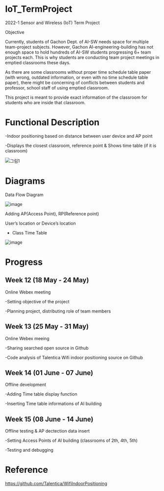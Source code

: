 # IoT_TermProject
2022-1 Sensor and Wireless (IoT) Term Project

Objective

Currently, students of Gachon Dept. of AI-SW needs space for multiple team-project subjects. 
However, Gachon AI-engineering-building has not enough space to hold hundreds of AI-SW students progressing 6+ team projects each. 
This is why students are conducting team project meetings in emptied classrooms these days.

As there are some classrooms without proper time schedule table paper (with wrong, outdated information, or even with no time schedule table paper), there might be concerning of conflicts between students and professor, school staff of using emptied classroom.

This project is meant to provide exact information of the classroom for students who are inside that classroom.

# Functional Description

-Indoor positioning based on distance between user device and AP point

-Displays the closest classroom, reference point & Shows time table (if it is classroom)


![그림1](https://user-images.githubusercontent.com/90828283/174014933-d916f172-a0d9-435d-909a-19d6dc02e98f.png)



# Diagrams

Data Flow Diagram


![image](https://user-images.githubusercontent.com/90828283/173230080-c42c6a2d-e88b-486a-8d0e-88bec8b60e32.png)

Adding AP(Access Point), RP(Reference point)

User’s location or Device’s location

+ Class Time Table



 ![image](https://user-images.githubusercontent.com/90828283/173230085-e0ff717e-75a9-4f86-8cd5-52044b217f6f.png)
 
 
 # Progress
 
 ## Week 12 (18 May - 24 May)
 
 Online Webex meeting
 
 -Setting objective of the project
 
 -Planning project, distributing role of team members

 
 
 
 ## Week 13 (25 May - 31 May)
 
 Online Webex meeing
 
 -Sharing searched open source in Github
 
 -Code analysis of Talentica Wifi indoor positioning source on Github
 
 
 
 
 ## Week 14 (01 June - 07 June)
 
 Offline development
 
 -Adding Time table display function
 
 -Inserting Time table informations of AI building
 
 
 
 
 ## Week 15 (08 June - 14 June)
 
 Offline testing & AP dectection data insert
 
 -Setting Access Points of AI building (classrooms of 2th, 4th, 5th)
 
 -Testing and debugging


# Reference

https://github.com/Talentica/WifiIndoorPositioning
